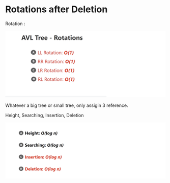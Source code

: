 # Rotations after Deletion

Rotation : 

<img src='../assets/205_1.png'></img>

Whatever a big tree or small tree, only assigin 3 reference.

Height, Searching, Insertion, Deletion

<img src='../assets/205_2.png'></img>
